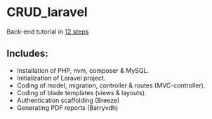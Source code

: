 # CRUD_laravel
Back-end tutorial in [12 steps](https://perlesvaux.github.io/CRUD_laravel/)

## Includes:
- Installation of PHP, nvm, composer & MySQL.
- Initialization of Laravel project.
- Coding of model, migration, controller & routes (MVC-controller).
- Coding of blade templates (views & layouts).
- Authentication scaffolding (Breeze)
- Generating PDF reports (Barryvdh)
